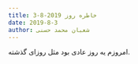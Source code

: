 ```yaml
---
title: خاطره روز 2019-8-3
date: 2019-8-3
author: شعبان محمد حسنی
---
```


امروزم یه روز عادی بود مثل روزای گذشته.